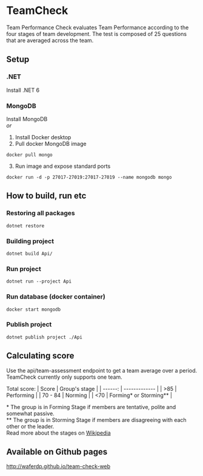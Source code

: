 # TeamCheck
Team Performance Check evaluates Team Performance according to the four stages of team development.
The test is composed of 25 questions that are averaged across the team.

## Setup
### .NET

Install .NET 6  

### MongoDB
Install MongoDB  
*or* 
1. Install Docker desktop
2. Pull docker MongoDB image
```
docker pull mongo
```
3. Run image and expose standard ports
```
docker run -d -p 27017-27019:27017-27019 --name mongodb mongo
```

## How to build, run etc

### Restoring all packages
```
dotnet restore
```
### Building project
```
dotnet build Api/
```
### Run project
```
dotnet run --project Api
```
### Run database (docker container)
```
docker start mongodb
```

### Publish project
```
dotnet publish project ./Api
```


## Calculating score
Use the api/team-assessment endpoint to get a team average over a period.
TeamCheck currently only supports one team.

Total score:
| Score   | Group's stage |
| ------: | ------------- |
| >85     | Performing    |
| 70 - 84 | Norming       |
| <70     | Forming* or Storming** |

\* The group is in Forming Stage if members are tentative, polite and somewhat passive.  
\*\* The group is in Storming Stage if members are disagreeing with each other or the leader.  
Read more about the stages on [Wikipedia](https://en.wikipedia.org/wiki/Tuckman%27s_stages_of_group_development)

## Available on Github pages
http://waferdp.github.io/team-check-web
